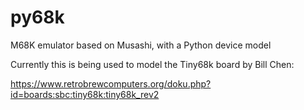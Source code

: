 # py68k
M68K emulator based on Musashi, with a Python device model

Currently this is being used to model the Tiny68k board by Bill Chen:

https://www.retrobrewcomputers.org/doku.php?id=boards:sbc:tiny68k:tiny68k_rev2
